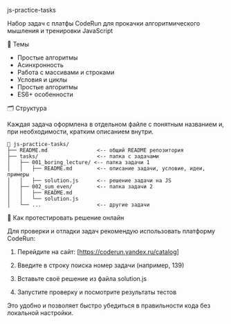 js-practice-tasks

Набор задач с платфы CodeRun для прокачки алгоритмического мышления и тренировки JavaScript

📌 Темы 
- Простые алгоритмы 
- Асинхронность
- Работа с массивами и строками 
- Условия и циклы 
- Простые алгоритмы 
- ES6+ особенности

🗂 Структура

Каждая задача оформлена в отдельном файле с понятным названием и, при необходимости, кратким описанием внутри.
```
📁 js-practice-tasks/
├── README.md                <-- общий README репозитория
├── tasks/                   <-- папка с задачами
│   ├── 001_boring_lecture/ <-- папка задачи 1
│   │   ├── README.md        <-- описание задачи, условие, идеи, примеры
│   │   ├── solution.js      <-- решение задачи на JS
│   ├── 002_sum_even/        <-- папка задачи 2
│   │   ├── README.md
│   │   └── solution.js
│   └── ...                  <-- другие задачи
```

🧪 Как протестировать решение онлайн

Для проверки и отладки задач рекомендую использовать платформу CodeRun:

1. Перейдите на сайт: [https://coderun.yandex.ru/catalog]

2. Введите в строку поиска номер задачи (например, 139)

3. Вставьте своё решение из файла solution.js

4. Запустите проверку и посмотрите результаты тестов

Это удобно и позволяет быстро убедиться в правильности кода без локальной настройки.
